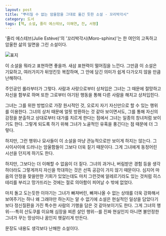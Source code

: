 ```yaml
---
layout: post
title: "뿌리칠 수 없는 암울함을 그대로 옮긴 듯한 소설 - 꼬리박각시"
category: 도서
tags: [책, 소설, 줄리 에스테브, 이해연, 잔, 서평]
---
```


'줄리 에스테브(Julie Estève)'의
'꼬리박각시(Moro-sphinx)'는
한 여인의 고독하고 암울한 삶의 일면을 그린 소설이다.

![표지](https://lh3.googleusercontent.com/Qtq7bqRYIWTRhavcpSRAePfgzrUcaKh90LPALCaxU5lW_5jMRE-e3Ge6DYgbPYKizJpNfweV9YSLkQ=s480)

이 소설을 뭐라고 표현하면 좋을까.
새삼 표현력이 떨어짐을 느낀다.
그만큼 이 소설은 기묘하고,
여러가지가 뒤엉킨듯 복잡하며,
그 안에 담긴 의미가 쉽게 다가오지 않을 만큼 난해하다.

주인공인 롤라부터가 그렇다.
사람과 사랑으로부터 상처입은 그녀는
그 때문에 절망하고 자신을 함부로 하며
또한 그로부터 야기된 행동을 통해 다른 사람을 해치고 상처입힌다.

그녀는 그를 위한 방법으로 가장 원시적인 것,
오로지 자기 자신만으로 할 수 있는 행위를 이용한다.
그녀의 상처 때문에 얼핏 방환하는 것 같아 보이면서도,
그를 통해 자신의 감정을 분출하고 상대로부터 대가를 치르게 한다는 점에서
그녀는 일종의 창녀처럼 보이기도 한다.
그렇게 되도록 하기 위해 그녀가 노골적인 유혹을 풍긴다는 점 때문에 더 그렇다.

하지만, 그런 행위나 묘사들이 이 소설을 마냥 관능적으로만 보이게 하지는 않는다.
그 사이사이에 드러나는 암울함들이 그보다 더욱 짙기 때문이다.
그게 그녀에게 동정어린 시선을 던지게 하기도 한다.

하지만, 그보다는 더 이해할 수 없음이 더 짙다.
그녀의 과거나, 버림받은 경험 등을 생각하더라도
그렇게까지 자신을 학대하는 것은 선뜩 공감이 가지 않기 때문이다.
심지어 마음의 안정을 찾을만한 기회가 있었는데도
마치 그런것에 알레르기라도 있는 것처럼 히스테리를 부리고
망가뜨리는 것에는 절로 의아함이 피어날 수 밖에 없었다.

마치 돌고 도는듯한 이야기는 그녀가 빠져버린, 빠져나올 수 없는 상태를 더욱 강화해서 보여주기는 하나
왜 그래야만 하는지는 알 수 없기에 소설은 현실적인 일상을 담았다기보다
정신질환을 가진 특수한 사람의 기행을 담은 것 같아보이기도 한다.
그게 그녀의 행위---특히 산도쿠를 이요해 심장을 찌른 살인 행위--를
진짜 현실인지 아니면 불안정한 그녀가 꾸는 망상이나 꿈인지 헷갈리게 만든다.

문장도 내용도 생각보다 난해한 소설이다.
